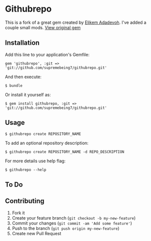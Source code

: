 # Githubrepo

This is a fork of a great gem created by [Elikem Adadevoh](https://github.com/elikem).  I've added a couple small mods.
[View original gem](https://github.com/elikem/githubrepo)

## Installation

Add this line to your application's Gemfile:

    gem 'githubrepo', :git => 'git://github.com/supremebeing7/githubrepo.git'

And then execute:

    $ bundle

Or install it yourself as:

    $ gem install githubrepo, :git => 'git://github.com/supremebeing7/githubrepo.git'


## Usage

    $ githubrepo create REPOSITORY_NAME

To add an optional repository description:

    $ githubrepo create REPOSITORY_NAME -d REPO_DESCRIPTION

For more details use help flag:

    $ githubrepo --help


## To Do


## Contributing

1. Fork it
2. Create your feature branch (`git checkout -b my-new-feature`)
3. Commit your changes (`git commit -am 'Add some feature'`)
4. Push to the branch (`git push origin my-new-feature`)
5. Create new Pull Request
